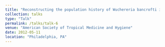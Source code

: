 ```yaml
---
title: "Reconstructing the population history of Wuchereria bancrofti in a post-MDA region"
collection: talks
type: "Talk"
permalink: /talks/talk-6
venue: "American Society of Tropical Medicine and Hygiene"
date: 2012-05-11
location: "Philadelphia, PA"
---
```



